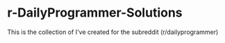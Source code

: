# r-DailyProgrammer-Solutions
This is the collection of I've created for the subreddit (r/dailyprogrammer) 
